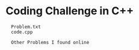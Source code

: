 
   # Coding Challenge in C++
   
      Problem.txt
      code.cpp
      
      Other Problems I found online
      
   
   
